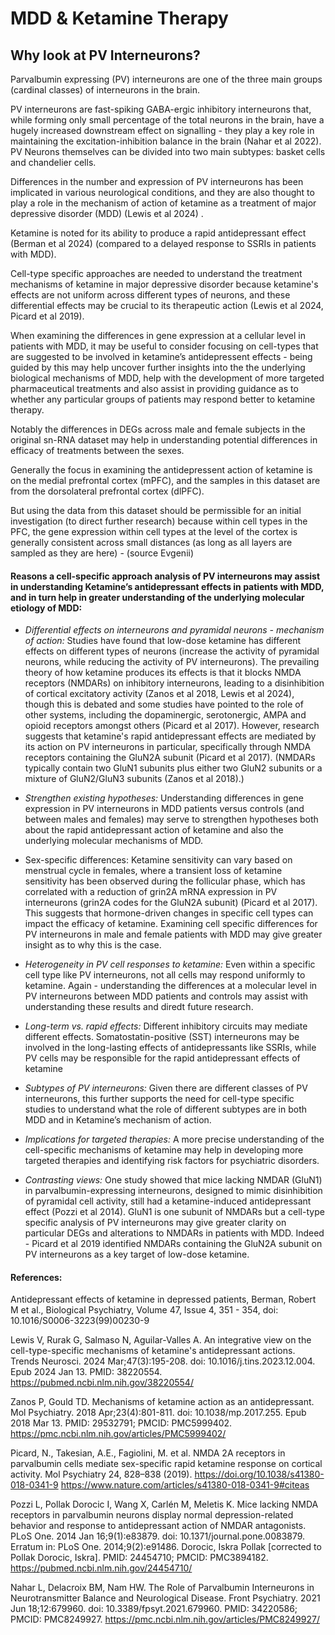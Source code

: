 # MDD & Ketamine Therapy

## Why look at PV Interneurons?

Parvalbumin expressing (PV) interneurons are one of the three main groups (cardinal classes) of interneurons in the brain. 

PV interneurons are fast-spiking GABA-ergic inhibitory interneurons that, while forming only small percentage of the total neurons in the brain, have a hugely increased downstream effect on signalling - they play a key role in maintaining the excitation-inhibition balance in the brain (Nahar et al 2022). PV Neurons themselves can be divided into two main subtypes: basket cells and chandelier cells.

Differences in the number and expression of PV interneurons has been implicated in various neurological conditions, and they are also thought to play a role in the mechanism of action of ketamine as a treatment of major depressive disorder (MDD) (Lewis et al 2024) .

Ketamine is noted for its ability to produce a rapid antidepressant effect  (Berman et al 2024) (compared to a delayed response to SSRIs in patients with MDD). 

Cell-type specific approaches are needed to understand the treatment mechanisms of ketamine in major depressive disorder because ketamine's effects are not uniform across different types of neurons, and these differential effects may be crucial to its therapeutic action (Lewis et al 2024, Picard et al 2019). 

When examining the differences in gene expression at a cellular level in patients with MDD, it may be useful to consider focusing on cell-types that are suggested to be involved in ketamine’s antidepressent effects - being guided by this may help uncover further insights into the the underlying biological mechanisms of MDD, help with the development of more targeted pharmaceutical treatments and also assist in providing guidance as to whether any particular groups of patients may respond better to ketamine therapy. 

Notably the differences in DEGs across male and female subjects in the original sn-RNA dataset may help in understanding potential differences in efficacy of treatments between the sexes.

Generally the focus in examining the antidepressent action of ketamine is on the medial prefrontal cortex (mPFC), and the samples in this dataset are from the dorsolateral prefrontal cortex (dlPFC). 

But using the data from this dataset should be permissible for an initial investigation (to direct further research) because within cell types in the PFC, the gene expression within cell types at the level of the cortex is generally consistent across small distances (as long as all layers are sampled as they are here) - (source Evgenii)

#### Reasons a cell-specific approach analysis of PV interneurons may assist in understanding Ketamine’s antidepressant effects in patients with MDD, and in turn help in greater understanding of the underlying molecular etiology of MDD:

* _Differential effects on interneurons and pyramidal neurons - mechanism of action:_
Studies have found that low-dose ketamine has different effects on different types of neurons (increase the activity of pyramidal neurons, while reducing the activity of PV interneurons).  The prevailing theory of how ketamine produces its effects is that it blocks NMDA receptors (NMDARs) on inhibitory interneurons, leading to a disinhibition of cortical excitatory activity (Zanos et al 2018, Lewis et al 2024), though this is debated and some studies have pointed to the role of other systems, including the dopaminergic, serotonergic, AMPA and opioid receptors amongst others (Picard et al 2017). However, research suggests that ketamine's rapid antidepressant effects are mediated by its action on PV interneurons in particular, specifically through NMDA receptors containing the GluN2A subunit (Picard et al 2017). (NMDARs typically contain two GluN1 subunits plus either two GluN2 subunits or a mixture of GluN2/GluN3 subunits (Zanos et al 2018).)

* _Strengthen existing hypotheses:_ Understanding differences in gene expression in PV interneurons in MDD patients versus controls (and between males and females) may serve to strengthen hypotheses both about the rapid antidepressant action of ketamine and also the underlying molecular mechanisms of MDD.

* Sex-specific differences: Ketamine sensitivity can vary based on menstrual cycle in females, where a transient loss of ketamine sensitivity has been observed during the follicular phase, which has correlated with a reduction of grin2A mRNA expression in PV interneurons (grin2A codes for the GluN2A subunit) (Picard et al 2017). This suggests that hormone-driven changes in specific cell types can impact the efficacy of ketamine. Examining cell specific differences for PV interneurons in male and female patients with MDD may give greater insight as to why this is the case.

* _Heterogeneity in PV cell responses to ketamine:_ Even within a specific cell type like PV interneurons, not all cells may respond uniformly to ketamine. Again - understanding the differences at a molecular level in PV interneurons between MDD patients and controls may assist with understanding these results and diredt future research.

* _Long-term vs. rapid effects:_ Different inhibitory circuits may mediate different effects. Somatostatin-positive (SST) interneurons may be involved in the long-lasting effects of antidepressants like SSRIs, while PV cells may be responsible for the rapid antidepressant effects of ketamine

* _Subtypes of PV interneurons:_ Given there are different classes of PV interneurons, this further supports the need for cell-type specific studies to understand what the role of different subtypes are in both MDD and in Ketamine’s mechanism of action.

* _Implications for targeted therapies:_ A more precise understanding of the cell-specific mechanisms of ketamine may help in developing more targeted therapies and identifying risk factors for psychiatric disorders.

* _Contrasting views:_ One study showed that mice lacking NMDAR (GluN1) in parvalbumin-expressing interneurons, designed to mimic disinhibition of pyramidal cell activity, still had a ketamine-induced antidepressant effect (Pozzi et al 2014). GluN1 is one subunit of NMDARs but a cell-type specific analysis of PV interneurons may give greater clarity on particular DEGs and alterations to NMDARs in patients with MDD. Indeed - Picard et al 2019 identified NMDARs containing the GluN2A subunit on PV interneurons as a key target of low-dose ketamine.

#### References: 

Antidepressant effects of ketamine in depressed patients,  Berman, Robert M et al.,  Biological Psychiatry, Volume 47, Issue 4, 351 - 354, doi: 10.1016/S0006-3223(99)00230-9

Lewis V, Rurak G, Salmaso N, Aguilar-Valles A. An integrative view on the cell-type-specific mechanisms of ketamine's antidepressant actions. Trends Neurosci. 2024 Mar;47(3):195-208. doi: 10.1016/j.tins.2023.12.004. Epub 2024 Jan 13. PMID: 38220554.
https://pubmed.ncbi.nlm.nih.gov/38220554/ 
 
Zanos P, Gould TD. Mechanisms of ketamine action as an antidepressant. Mol Psychiatry. 2018 Apr;23(4):801-811. doi: 10.1038/mp.2017.255. Epub 2018 Mar 13. PMID: 29532791; PMCID: PMC5999402.
https://pmc.ncbi.nlm.nih.gov/articles/PMC5999402/

Picard, N., Takesian, A.E., Fagiolini, M. et al. NMDA 2A receptors in parvalbumin cells mediate sex-specific rapid ketamine response on cortical activity. Mol Psychiatry 24, 828–838 (2019). 
https://doi.org/10.1038/s41380-018-0341-9
https://www.nature.com/articles/s41380-018-0341-9#citeas 

Pozzi L, Pollak Dorocic I, Wang X, Carlén M, Meletis K. Mice lacking NMDA receptors in parvalbumin neurons display normal depression-related behavior and response to antidepressant action of NMDAR antagonists. PLoS One. 2014 Jan 16;9(1):e83879. doi: 10.1371/journal.pone.0083879. Erratum in: PLoS One. 2014;9(2):e91486. Dorocic, Iskra Pollak [corrected to Pollak Dorocic, Iskra]. PMID: 24454710; PMCID: PMC3894182.
https://pubmed.ncbi.nlm.nih.gov/24454710/ 

Nahar L, Delacroix BM, Nam HW. The Role of Parvalbumin Interneurons in Neurotransmitter Balance and Neurological Disease. Front Psychiatry. 2021 Jun 18;12:679960. doi: 10.3389/fpsyt.2021.679960. PMID: 34220586; PMCID: PMC8249927.
https://pmc.ncbi.nlm.nih.gov/articles/PMC8249927/ 
